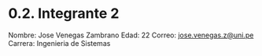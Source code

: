 # 0.2. Integrante 2

Nombre: Jose Venegas Zambrano
Edad: 22
Correo: jose.venegas.z@uni.pe
Carrera: Ingenieria de Sistemas
